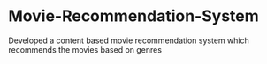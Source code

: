 # Movie-Recommendation-System
Developed a content based movie recommendation system which recommends the movies based on genres
